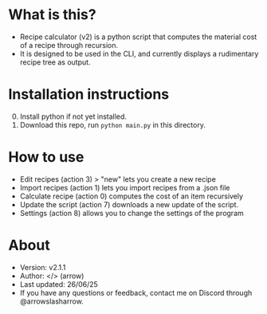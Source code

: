 # What is this?
 - Recipe calculator (v2) is a python script that computes the material cost of a recipe through recursion.
 - It is designed to be used in the CLI, and currently displays a rudimentary recipe tree as output.

# Installation instructions
0. Install python if not yet installed.
1. Download this repo, run `python main.py` in this directory.

# How to use
 - Edit recipes (action 3) > "new" lets you create a new recipe
 - Import recipes (action 1) lets you import recipes from a .json file
 - Calculate recipe (action 0) computes the cost of an item recursively
 - Update the script (action 7) downloads a new update of the script.
 - Settings (action 8) allows you to change the settings of the program

# About
 - Version: v2.1.1
 - Author: </> (arrow)
 - Last updated: 26/06/25
 - If you have any questions or feedback, contact me on Discord through @arrowslasharrow.
